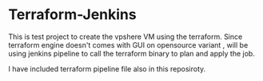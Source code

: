 # Terraform-Jenkins
This is test project to create the vpshere VM using the terraform. Since terraform engine doesn't comes with GUI on opensource variant , will be using jenkins pipeline to call the terraform binary to plan and apply the job. 

I have included terraform pipeline file also in this reposiroty. 
